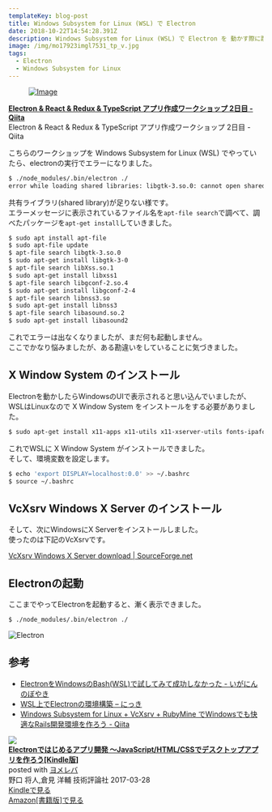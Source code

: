 ```yaml
---
templateKey: blog-post
title: Windows Subsystem for Linux (WSL) で Electron
date: 2018-10-22T14:54:28.391Z
description: Windows Subsystem for Linux (WSL) で Electron を 動かす際に躓いた点をメモしました。
image: /img/mo17923imgl7531_tp_v.jpg
tags:
  - Electron
  - Windows Subsystem for Linux
---
```

<div class="box"> <article class="media"> <div class="media-left"> <a href="https://qiita.com/EBIHARA_kenji/items/e6da1c3d6d16cf07b60a" target="_blank"> <figure class="image is-128x128"> <img src="https://capture.heartrails.com/120x120/shorten?https://qiita.com/EBIHARA_kenji/items/e6da1c3d6d16cf07b60a" alt="Image"> </figure> </a> </div> <div class="media-content"> <div class="content"> <p> <a href="https://qiita.com/EBIHARA_kenji/items/e6da1c3d6d16cf07b60a" target="_blank"><strong>Electron & React & Redux & TypeScript アプリ作成ワークショップ 2日目 - Qiita</strong></a> <a href="https://b.hatena.ne.jp/entry/https://qiita.com/EBIHARA_kenji/items/e6da1c3d6d16cf07b60a" target="_blank"><img border="0" src="https://b.hatena.ne.jp/entry/image/https://qiita.com/EBIHARA_kenji/items/e6da1c3d6d16cf07b60a" border="0" alt="" /></a> <br> Electron &amp; React &amp; Redux &amp; TypeScript アプリ作成ワークショップ 2日目 - Qiita </p> </div> </div> </article> </div>	

こちらのワークショップを Windows Subsystem for Linux (WSL) でやっていたら、electronの実行でエラーになりました。

```bash
$ ./node_modules/.bin/electron ./
error while loading shared libraries: libgtk-3.so.0: cannot open shared object file: No such file or directory
```

共有ライブラリ(shared library)が足りない様です。\
エラーメッセージに表示されているファイル名を`apt-file search`で調べて、調べたパッケージを`apt-get install`していきました。

```bash
$ sudo apt install apt-file
$ sudo apt-file update
$ apt-file search libgtk-3.so.0
$ sudo apt-get install libgtk-3-0
$ apt-file search libXss.so.1
$ sudo apt-get install libxss1
$ apt-file search libgconf-2.so.4
$ sudo apt-get install libgconf-2-4
$ apt-file search libnss3.so
$ sudo apt-get install libnss3
$ apt-file search libasound.so.2
$ sudo apt-get install libasound2
```

これでエラーは出なくなりましたが、まだ何も起動しません。\
ここでかなり悩みましたが、ある勘違いをしていることに気づきました。

## X Window System のインストール

Electronを動かしたらWindowsのUIで表示されると思い込んでいましたが、\
WSLはLinuxなので X Window System をインストールをする必要がありました。

```bash
$ sudo apt-get install x11-apps x11-utils x11-xserver-utils fonts-ipafont
```

これでWSLに X Window System がインストールできました。\
そして、環境変数を設定します。

```bash
$ echo 'export DISPLAY=localhost:0.0' >> ~/.bashrc
$ source ~/.bashrc
```

## VcXsrv Windows X Server のインストール

そして、次にWindowsにX Serverをインストールしました。\
使ったのは下記のVcXsrvです。

[VcXsrv Windows X Server download | SourceForge.net](https://sourceforge.net/projects/vcxsrv/)	

## Electronの起動

ここまでやってElectronを起動すると、漸く表示できました。

```bash
$ ./node_modules/.bin/electron ./
```

![Electron](/img/electron.png)

## 参考

* [ElectronをWindowsのBash(WSL)で試してみて成功しなかった - いがにんのぼやき](https://igatea.hatenablog.com/entry/2018/02/11/004142)
* [WSL上でElectronの環境構築 – にっき](https://yukushige.com/blog/?p=129)
* [Windows Subsystem for Linux + VcXsrv + RubyMine でWindowsでも快適なRails開発環境を作ろう - Qiita](https://qiita.com/fukuramikake/items/283b817c16725af79a28)


<div class="box"><article class="media"> <div class="media-left"><div class="booklink-image"><a href="https://www.amazon.co.jp/exec/obidos/asin/B06XTKZS7J/kmtblog-22/" target="_blank" rel="nofollow" ><img src="https://images-fe.ssl-images-amazon.com/images/I/41lF3wEUeML._SL160_.jpg" style="border: none;" /></a></div></div><div class="booklink-info"><strong><div class="booklink-name"><a href="https://www.amazon.co.jp/exec/obidos/asin/B06XTKZS7J/kmtblog-22/" target="_blank" rel="nofollow" >Electronではじめるアプリ開発 ～JavaScript/HTML/CSSでデスクトップアプリを作ろう[Kindle版]</a></strong><div class="booklink-powered-date">posted with <a href="https://yomereba.com" rel="nofollow" target="_blank">ヨメレバ</a></div></div><div class="booklink-detail">野口 将人,倉見 洋輔 技術評論社 2017-03-28    </div><div class="booklink-link2"><div class="shoplinkkindle"><a href="https://www.amazon.co.jp/exec/obidos/ASIN/B06XTKZS7J/kmtblog-22/" target="_blank" rel="nofollow" >Kindleで見る</a></div><div class="shoplinkamazon"><a href="https://www.amazon.co.jp/exec/obidos/ASIN/4774188190/kmtblog-22/" target="_blank" rel="nofollow" >Amazon[書籍版]で見る</a></div>                                    	  	  	  	  	</div></div><div class="booklink-footer"></div></article></div>
